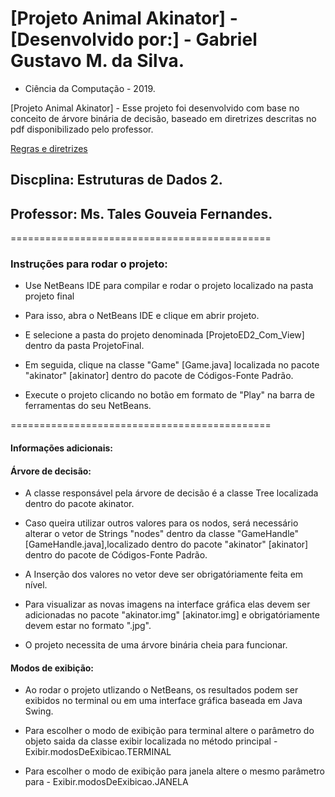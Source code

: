# [Projeto Animal Akinator] - [Desenvolvido por:] - Gabriel Gustavo M. da Silva. 
* Ciência da Computação - 2019.

[Projeto Animal Akinator] - Esse projeto foi desenvolvido com base no conceito de árvore binária de
decisão, baseado em diretrizes descritas no pdf disponibilizado pelo professor.  

[Regras e diretrizes](\ProjetoFinal\Projeto_ED2.pdf)

##  Discplina: Estruturas de Dados 2.
##  Professor:  Ms. Tales Gouveia Fernandes.
============================================= 



### Instruções para rodar o projeto:
* Use NetBeans IDE  para compilar e rodar o projeto localizado na  pasta projeto final

* Para isso, abra o NetBeans IDE e clique em abrir projeto.

* E selecione a pasta do projeto denominada [ProjetoED2_Com_View] dentro da pasta ProjetoFinal.

* Em seguida, clique na classe "Game" [Game.java] localizada no pacote "akinator" [akinator] dentro do pacote 
de Códigos-Fonte Padrão.

* Execute o projeto clicando no botão em formato de "Play" na barra de ferramentas do seu  NetBeans.


=============================================
#### Informações adicionais: 

#### Árvore de decisão: 

* A classe responsável pela árvore de decisão é a classe Tree localizada dentro do pacote akinator.

* Caso queira utilizar outros valores para os nodos, será necessário alterar o vetor de Strings "nodes"
dentro da classe "GameHandle" [GameHandle.java],localizado dentro do pacote "akinator" [akinator] dentro
do pacote de Códigos-Fonte Padrão.

* A Inserção dos valores no vetor deve ser obrigatóriamente feita em nível.

* Para visualizar as novas imagens na interface gráfica elas devem ser adicionadas no pacote "akinator.img" [akinator.img] e 
obrigatóriamente devem estar no formato ".jpg".

* O projeto necessita de uma árvore binária cheia para funcionar.



#### Modos de exibição:

* Ao rodar o projeto utlizando o NetBeans, os resultados podem ser exibidos no terminal ou em uma interface 
gráfica baseada em Java Swing.

* Para escolher o modo de exibição para terminal altere o parâmetro do objeto saida da classe exibir localizada
no método principal - Exibir.modosDeExibicao.TERMINAL 

* Para escolher o modo de exibição para janela altere o mesmo parâmetro para - Exibir.modosDeExibicao.JANELA
